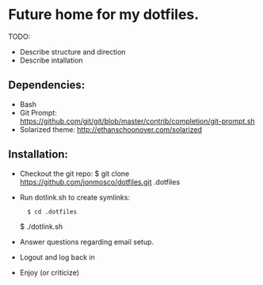 Future home for my dotfiles.
===============================================================================

TODO:
- Describe structure and direction
- Describe intallation

Dependencies:
-------------------------------------------------------------------------------
- Bash
- Git Prompt: https://github.com/git/git/blob/master/contrib/completion/git-prompt.sh
- Solarized theme: http://ethanschoonover.com/solarized

Installation:
-------------------------------------------------------------------------------

- Checkout the git repo: $ git clone https://github.com/jonmosco/dotfiles.git .dotfiles
- Run dotlink.sh to create symlinks: 

        $ cd .dotfiles 
	
	$ ./dotlink.sh

- Answer questions regarding email setup.
- Logout and log back in
- Enjoy (or criticize) 
